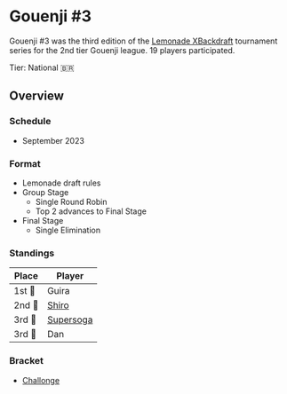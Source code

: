 # Gouenji #3

Gouenji #3 was the third edition of the [Lemonade XBackdraft](bdmain.md) tournament series for the 2nd tier Gouenji league. 
19 players participated.

Tier: National :brazil:

## Overview

### Schedule
- September 2023

### Format
- Lemonade draft rules
- Group Stage
    - Single Round Robin
    - Top 2 advances to Final Stage
- Final Stage
    - Single Elimination

### Standings

|Place|Player|
|-|-|
|1st :1st_place_medal:| Guira |
|2nd :2nd_place_medal:| [Shiro](../../players/brazilian/shiro.md) |
|3rd :3rd_place_medal:| [Supersoga](../../players/brazilian/supersoga.md) |
|3rd :3rd_place_medal:| Dan |

### Bracket
- [Challonge](https://challonge.com/XBD3G)